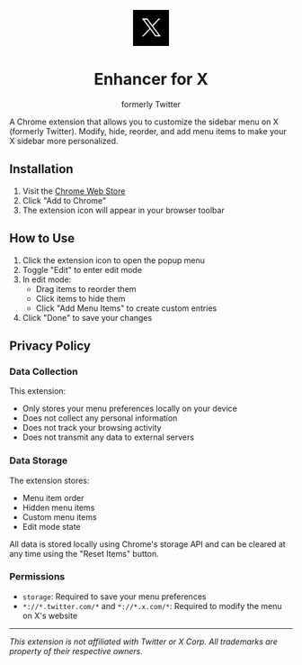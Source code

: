<p align="center">
  <img src="x.png" width="64" height="64">
  <h1 align="center">Enhancer for X</h1>
  <p align="center">formerly Twitter</p>
</p>

A Chrome extension that allows you to customize the sidebar menu on X (formerly Twitter). Modify, hide, reorder, and add menu items to make your X sidebar more personalized.

## Installation

1. Visit the [Chrome Web Store](https://chrome.google.com/webstore/detail/enhancer-for-x/oolflnoogpfppiginbmhkghcelpkbllf)
2. Click "Add to Chrome"
3. The extension icon will appear in your browser toolbar

## How to Use

1. Click the extension icon to open the popup menu
2. Toggle "Edit" to enter edit mode
3. In edit mode:
   - Drag items to reorder them
   - Click items to hide them
   - Click "Add Menu Items" to create custom entries
4. Click "Done" to save your changes

## Privacy Policy

### Data Collection

This extension:

- Only stores your menu preferences locally on your device
- Does not collect any personal information
- Does not track your browsing activity
- Does not transmit any data to external servers

### Data Storage

The extension stores:

- Menu item order
- Hidden menu items
- Custom menu items
- Edit mode state

All data is stored locally using Chrome's storage API and can be cleared at any time using the "Reset Items" button.

### Permissions

- `storage`: Required to save your menu preferences
- `*://*.twitter.com/*` and `*://*.x.com/*`: Required to modify the menu on X's website

---

_This extension is not affiliated with Twitter or X Corp. All trademarks are property of their respective owners._
